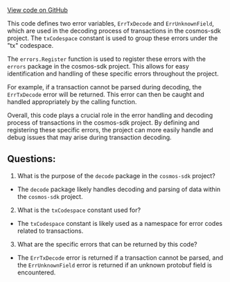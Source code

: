 [View code on GitHub](https://github.com/cosmos/cosmos-sdk.git/x/tx/decode/errors.go)

This code defines two error variables, `ErrTxDecode` and `ErrUnknownField`, which are used in the decoding process of transactions in the cosmos-sdk project. The `txCodespace` constant is used to group these errors under the "tx" codespace.

The `errors.Register` function is used to register these errors with the `errors` package in the cosmos-sdk project. This allows for easy identification and handling of these specific errors throughout the project.

For example, if a transaction cannot be parsed during decoding, the `ErrTxDecode` error will be returned. This error can then be caught and handled appropriately by the calling function.

Overall, this code plays a crucial role in the error handling and decoding process of transactions in the cosmos-sdk project. By defining and registering these specific errors, the project can more easily handle and debug issues that may arise during transaction decoding.
## Questions: 
 1. What is the purpose of the `decode` package in the `cosmos-sdk` project?
- The `decode` package likely handles decoding and parsing of data within the `cosmos-sdk` project.

2. What is the `txCodespace` constant used for?
- The `txCodespace` constant is likely used as a namespace for error codes related to transactions.

3. What are the specific errors that can be returned by this code?
- The `ErrTxDecode` error is returned if a transaction cannot be parsed, and the `ErrUnknownField` error is returned if an unknown protobuf field is encountered.